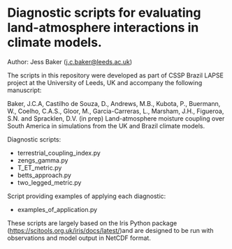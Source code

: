# Diagnostic scripts for evaluating land-atmosphere interactions in climate models. 

Author: Jess Baker (j.c.baker@leeds.ac.uk) 

The scripts in this repository were developed as part of CSSP Brazil LAPSE project at the University of Leeds, UK and accompany the following manuscript:

Baker, J.C.A, Castilho de Souza, D., Andrews, M.B., Kubota, P., Buermann, W., Coelho, C.A.S., Gloor, M., Garcia-Carreras, L., Marsham, J.H., Figueroa, S.N. and Spracklen, D.V. (in prep) Land-atmosphere moisture coupling over South America in simulations from the UK and Brazil climate models.

Diagnostic scripts:
- terrestrial_coupling_index.py
- zengs_gamma.py
- T_ET_metric.py
- betts_approach.py
- two_legged_metric.py

Script providing examples of applying each diagnostic:
- examples_of_application.py

These scripts are largely based on the Iris Python package (https://scitools.org.uk/iris/docs/latest/)and are designed to be run with observations and model output in NetCDF format.
